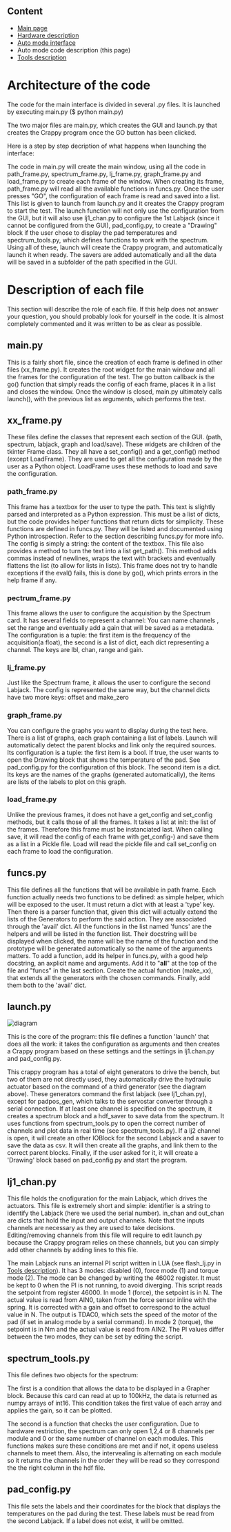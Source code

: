 Content
-------

* [Main page](help.html)
* [Hardware description](hardware.html)
* [Auto mode interface](interface.html)
* Auto mode code description (this page)
* [Tools description](tools.html)

Architecture of the code
========================

The code for the main interface is divided in several .py files.
It is launched by executing main.py ($ python main.py)

The two major files are main.py, which creates the GUI and launch.py
that creates the Crappy program once the GO button has been clicked.

Here is a step by step decription of what happens when launching the interface:

The code in main.py will create the main window, using all the code in
path_frame.py, spectrum_frame.py, lj_frame.py, graph_frame.py and load_frame.py
to create each frame of the window. When creating its frame, path_frame.py
will read all the available functions in funcs.py. Once the user presses "GO",
the configuration of each frame is read and saved into a list. This list is
given to launch from launch.py and it creates the Crappy program to start
the test. The launch function will not only use the configuration from the
GUI, but it will also use lj1_chan.py to configure the 1st Labjack (since it
cannot be configured from the GUI), pad_config.py, to create a "Drawing" block
if the user chose to display the pad temperatures and spectrum_tools.py,
which defines functions to work with the spectrum. Using all of these,
launch will create the Crappy program, and automatically launch it when ready.
The savers are added automatically and all the data will be saved in a
subfolder of the path specified in the GUI.

Description of each file
========================

This section will describe the role of each file. If this help does not answer
your question, you should probably look for yourself in the code. It is almost
completely commented and it was written to be as clear as possible.

main.py
-------
This is a fairly short file, since the creation of each frame is defined in
other files (xx_frame.py). It creates the root widget for the main window and
all the frames for the configuration of the test. The go button callback is
the go() function that simply reads the config of each frame, places it in
a list and closes the window. Once the window is closed, main.py ultimately
calls launch(), with the previous list as arguments, which performs the test.

xx_frame.py
-----------
These files define the classes that represent each section of the GUI.
(path, spectrum, labjack, graph and load/save). These widgets are children of
the tkinter Frame class. They all have a set_config() and a get_config()
method (except LoadFrame). They are used to get all the configuration made
by the user as a Python object. LoadFrame uses these methods to load and save
the configuration.

### path_frame.py
This frame has a textbox for the user to type the path. This text is
slightly parsed and interpreted as a Python expression. This must be
a list of dicts, but the code provides helper functions that return dicts
for simplicity. These functions are defined in funcs.py. They will be listed
and documented using Python introspection. Refer to the section describing
funcs.py for more info. The config is simply a string: the content of the
textbox. This file also provides a method to turn the text into a list
get_path(). This method adds commas instead of newlines, wraps the text with
brackets and eventually flattens the list (to allow for lists in lists).
This frame does not try to handle exceptions if the eval() fails, this is done
by go(), which prints errors in the help frame if any.

### pectrum_frame.py
This frame allows the user to configure the acquisition by the Spectrum
card. It has several fields to represent a channel: You can name channels
, set the range and eventually add a gain that will be saved as a metadata.
The configuration is a tuple: the first item is the frequency of the
acquisition(a float), the second is a list of dict, each dict
representing a channel. The keys are lbl, chan, range and gain.

### lj_frame.py
Just like the Spectrum frame, it allows the user to configure the second
Labjack. The config is represented the same way, but the channel dicts have
two more keys: offset and make_zero

### graph_frame.py
You can configure the graphs you want to display during the test here.
There is a list of graphs, each graph containing a list of labels. Launch
will automatically detect the parent blocks and link only the required sources.
Its configuration is a tuple: the first item is a bool. If true, the user wants
to open the Drawing block that shows the temperature of the pad. See
pad_config.py for the configuration of this block. The second item is a dict.
Its keys are the names of the graphs (generated automatically), the items are
lists of the labels to plot on this graph.

### load_frame.py
Unlike the previous frames, it does not have a get_config and set_config
methods, but it calls those of all the frames. It takes a list at init: the
list of the frames. Therefore this frame must be instanciated last.
When calling save, it will read the config of each frame with get_config-)
and save them as a list in a Pickle file. Load will read the pickle file
and call set_config on each frame to load the configuration.

funcs.py
--------
This file defines all the functions that will be available in path frame.
Each function actually needs two functions to be defined: as simple helper,
which will be exposed to the user. It must return a dict with at least a
'type' key.  Then there is a parser function that, given this dict will
actually extend the lists of the Generators to perform the said action.
They are associated through the 'avail' dict. All the functions in the list
named 'funcs' are the helpers and will be listed in the function list.
Their docstring will be displayed when clicked, the name will be the name of
the function and the prototype will be generated automatically so the name
of the arguments matters.
To add a function, add its helper in funcs.py, with a good help docstring,
an axplicit name and arguments. Add it to "__all__" at the top of the file
and "funcs" in the last section.
Create the actual function (make_xx), that extends all the generators with
the chosen commands. Finally, add them both to the 'avail' dict.

launch.py
---------
![diagram](../img/diagram_low.png)

This is the core of the program: this file defines a function 'launch' that
does all the work: it takes the configuration as arguments and then creates
a Crappy program based on these settings and the settings in lj1.chan.py and
pad_config.py.

This crappy program has a total of eight generators to drive the bench, but
two of them are not directly used, they automatically drive the
hydraulic actuator based on the command of a third generator (see the diagram
above). These generators command the first labjack (see lj1_chan.py), except
for padpos_gen, which talks to the servostar converter through a serial
connection. If at least one channel is specified on the spectrum,
it creates a spectrum block and a hdf_saver to save data from the spectrum.
It uses functions from spectrum_tools.py to open the correct number of channels
and plot data in real time (see spectrum_tools.py).
If a lj2 channel is open, it will create an other IOBlock for the second
Labjack and a saver to save the data as csv. It will then create all the
graphs, and link them to the correct parent blocks. Finally, if the user
asked for it, it will create a 'Drawing' block based on pad_config.py and
start the program.

lj1_chan.py
-----------
This file holds the cnofiguration for the main Labjack, which drives the
actuators. This file is extremely short and simple: identifier is a string
to identify the Labjack (here we used the serial number). in_chan and out_chan
are dicts that hold the input and output channels. Note that the inputs
channels are necessary as they are used to take decisions. Editing/removing
channels from this file will require to edit launch.py because the Crappy
program relies on these channels, but you can simply add other channels
by adding lines to this file.

The main Labjack runs an internal PI script written in LUA (see flash_lj.py in
[Tools description](tools.html)). It has 3 modes: disabled (0), force mode (1)
and torque mode (2). The mode can be changed by writing the 46002 register.
It must be kept to 0 when the PI is not running, to avoid diverging.
This script reads the setpoint from register 46000.
In mode 1 (force), the setpoint is in N. The actual value is read from AIN0,
taken from the force sensor inline with the spring. It is corrected with
a gain and offset to correspond to the actual value in N.
The output is TDAC0, which sets the speed of the motor of the pad (if
set in analog mode by a serial command).
In mode 2 (torque), the setpoint is in Nm and the actual value is
read from AIN2. The PI values differ between the
two modes, they can be set by editing the script.

spectrum_tools.py
-----------------
This file defines two objects for the spectrum:

The first is a condition that allows the data to be displayed in a Grapher
block. Because this card can read at up to 100kHz, the data is returned as
numpy arrays of int16. This condition takes the first value of each array
and applies the gain, so it can be plotted.

The second is a function that checks the user configuration. Due to hardware
restriction, the spectrum can only open 1,2,4 or 8 channels per module and
0 or the same number of channel on each modules.  This functions makes
sure these conditions are met and if not, it opens useless channels
to meet them. Also, the intervealing is alternating on each module
so it returns the channels in the order they will
be read so they correspond the the right column in the hdf file.

pad_config.py
-------------
This file sets the labels and their coordinates for the block that displays
the temperatures on the pad during the test. These labels must be read from
the second Labjack. If a label does not exist, it will be omitted.
